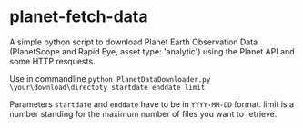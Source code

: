 # planet-fetch-data

A simple python script to download Planet Earth Observation Data (PlanetScope and Rapid Eye, asset type: 'analytic') using the Planet API and some HTTP resquests.

Use in commandline
`python PlanetDataDownloader.py \your\download\directoty startdate enddate limit`

Parameters `startdate` and `enddate` have to be in `YYYY-MM-DD` format. 
limit is a number standing for the maximum number of files you want to retrieve.
